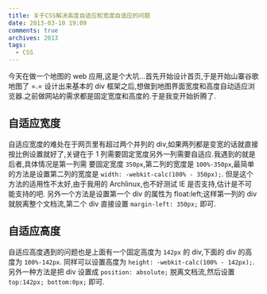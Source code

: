 ```yaml
---
title: 关于CSS解决高度自适应和宽度自适应的问题
date: 2013-03-10 19:09
comments: true
archives: 2013
tags:
  - CSS
---
```


今天在做一个地图的 web 应用,这是个大坑...首先开始设计首页,于是开始山寨谷歌地图了 =.=
设计出来基本的 div 框架之后,想做到地图界面宽度和高度自动适应浏览器.之前做网站的需求都是固定宽度和高度的.于是我变开始折腾了.

## 自适应宽度

自适应宽度的难处在于网页里有超过两个并列的 div,如果两列都是变宽的话就直接按比例设置就好了,关键在于 1 列需要固定宽度另外一列需要自适应.我遇到的就是后者,具体情况是第一列需
要固定宽度 `350px`,第二列的宽度是 `100%-350px`,最简单的方法是设置第二列的宽度是 `width: -webkit-calc(100% - 350px);`.
但是这个方法的适用性不太好,由于我用的 Archlinux,也不好测试 IE 是否支持,估计是不可能支持的吧.
另外一个方法是设置第一个 div 的属性为 float:left;这样第一列的 div 就脱离整个文档流,第二个 div 直接设置 `margin-left: 350px;` 即可.

## 自适应高度

自适应高度遇到的问题也是上面有一个固定高度为 `142px` 的 div,下面的 div 的高度为 `100%-142px`.
同样可以设置高度为 `height: -webkit-calc(100% - 142px);`. 另外一种方法是把 div 设置成 `position: absolute;`
脱离文档流,然后设置 `top:142px; bottom:0px;` 即可.
